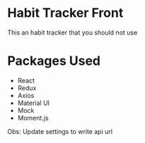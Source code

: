 
# Habit Tracker Front

This an habit tracker that you should not use




# Packages Used

- React
- Redux
- Axios
- Material UI
- Mock
- Moment.js


Obs: Update settings to write api url
